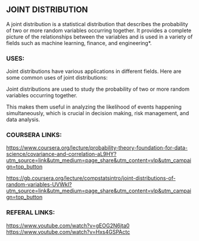 ## JOINT DISTRIBUTION 

A joint distribution is a statistical distribution that describes the probability of two or more random variables occurring together. It provides a complete picture of the relationships between the variables and is used in a variety of fields such as machine learning, finance, and engineering*.

### USES:

Joint distributions have various applications in different fields. Here are some common uses of joint distributions:

 Joint distributions are used to study the probability of two or more random variables occurring together. 

This makes them useful in analyzing the likelihood of events happening simultaneously, which is crucial in decision making, risk management, and data analysis.

### COURSERA LINKS:

https://www.coursera.org/lecture/probability-theory-foundation-for-data-science/covariance-and-correlation-aL9HY?utm_source=link&utm_medium=page_share&utm_content=vlp&utm_campaign=top_button

https://gb.coursera.org/lecture/compstatsintro/joint-distributions-of-random-variables-UVWkI?utm_source=link&utm_medium=page_share&utm_content=vlp&utm_campaign=top_button

### REFERAL LINKS:

https://www.youtube.com/watch?v=gEOG2N6jta0
https://www.youtube.com/watch?v=Hxs4GSPActc









